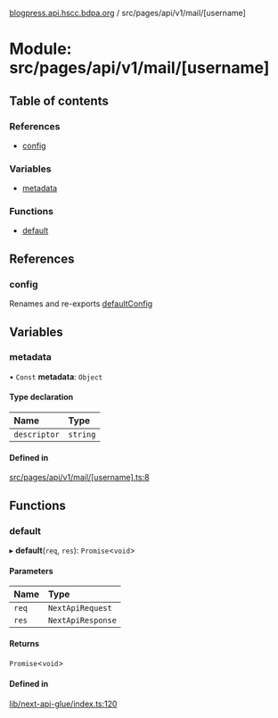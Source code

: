[blogpress.api.hscc.bdpa.org](../README.md) / src/pages/api/v1/mail/[username]

# Module: src/pages/api/v1/mail/[username]

## Table of contents

### References

- [config](src_pages_api_v1_mail__username_.md#config)

### Variables

- [metadata](src_pages_api_v1_mail__username_.md#metadata)

### Functions

- [default](src_pages_api_v1_mail__username_.md#default)

## References

### config

Renames and re-exports [defaultConfig](src_backend_api.md#defaultconfig)

## Variables

### metadata

• `Const` **metadata**: `Object`

#### Type declaration

| Name | Type |
| :------ | :------ |
| `descriptor` | `string` |

#### Defined in

[src/pages/api/v1/mail/[username].ts:8](https://github.com/nhscc/blogpress.api.hscc.bdpa.org/blob/764312e/src/pages/api/v1/mail/[username].ts#L8)

## Functions

### default

▸ **default**(`req`, `res`): `Promise`<`void`\>

#### Parameters

| Name | Type |
| :------ | :------ |
| `req` | `NextApiRequest` |
| `res` | `NextApiResponse` |

#### Returns

`Promise`<`void`\>

#### Defined in

[lib/next-api-glue/index.ts:120](https://github.com/nhscc/blogpress.api.hscc.bdpa.org/blob/764312e/lib/next-api-glue/index.ts#L120)

